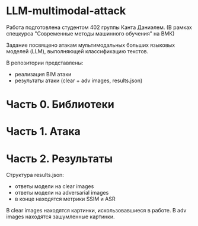 # LLM-multimodal-attack
Работа подготовлена студентом 402 группы Канта Даниэлем. (В рамках спецкурса "Современные методы машинного обучения" на ВМК)

Задание посвящено атакам мультимодальных больших языковых моделей (LLM), выполняющей классификацию текстов.

В репозитории представлены:
- реализация BIM атаки
- результаты атаки (clear + adv images, results.json)

# Часть 0. Библиотеки


# Часть 1. Атака


# Часть 2. Результаты
Структура results.json:
- ответы модели на clear images
- ответы модели на adversarial images
- в конце находятся метрики SSIM и ASR

В clear images находятся картинки, искользовавшиеся в работе.
В adv images находятся зашумленные картинки.
